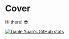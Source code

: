 # Cover
Hi there! 😎

[![Tianle Yuan's GitHub stats](https://github-readme-stats.vercel.app/api/pin/?username=yuantianle&show_icons=true&theme=vision-friendly-dark&bg_color=20,2D2D2D,3B3652,5D4CAA&repo=Cover)](http://yuantianle.com)
